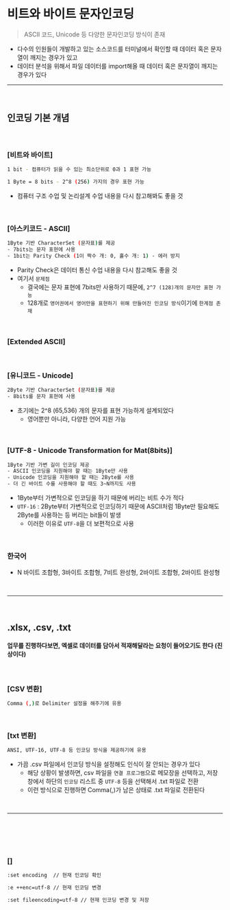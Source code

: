 # 비트와 바이트 문자인코딩
> ASCII 코드, Unicode 등 다양한 문자인코딩 방식이 존재
* 다수의 인원들이 개발하고 있는 소스코드를 터미널에서 확인할 때 데이터 혹은 문자열이 깨지는 경우가 있고
* 데이터 분석을 위해서 파일 데이터를 import해올 때 데이터 혹은 문자열이 깨지는 경우가 있다

<hr>
<br>

## 인코딩 기본 개념
#### 

<br>

### [비트와 바이트]
```bash
1 bit - 컴퓨터가 읽을 수 있는 최소단위로 0과 1 표현 가능

1 Byte = 8 bits - 2^8 (256) 가지의 경우 표현 가능
```
* 컴퓨터 구조 수업 및 논리설계 수업 내용을 다시 참고해봐도 좋을 것

<br>

### [아스키코드 - ASCII]

```bash
1Byte 기반 CharacterSet (문자표)를 제공
- 7bits는 문자 표현에 사용
- 1bit는 Parity Check (1이 짝수 개: 0, 홀수 개: 1) - 에러 방지
```
* Parity Check은 데이터 통신 수업 내용을 다시 참고해도 좋을 것
* 여기서 ```문제점```
  * 결국에는 문자 표현에 7bits만 사용하기 때문에, ```2^7 (128)개의 문자만 표현 가능```
  * 128개로 ```영어권에서 영어만을 표현하기 위해 만들어진 인코딩 방식```이기에 ```한계점 존재```
 
<br>

### [Extended ASCII]

<br>

### [유니코드 - Unicode]

```bash
2Byte 기반 CharacterSet (문자표)를 제공
- 8bits를 문자 표현에 사용
```
* 초기에는 2^8 (65,536) 개의 문자를 표현 가능하게 설계되었다
  * 영어뿐만 아니라, 다양한 언어 지원 가능

<br>

### [UTF-8 - Unicode Transformation for Mat(8bits)]

```bash
1Byte 기반 가변 길이 인코딩 제공
- ASCII 인코딩을 지원해야 할 때는 1Byte만 사용
- Unicode 인코딩을 지원해야 할 때는 2Byte를 사용
- 더 긴 바이트 수를 사용해야 할 때도 3~N까지도 사용 
```
* 1Byte부터 가변적으로 인코딩을 하기 때문에 버리는 비트 수가 적다
* ```UTF-16``` : 2Byte부터 가변적으로 인코딩하기 때문에 ASCII처럼 1Byte만 필요해도 2Byte를 사용하는 등 버리는 bit들이 발생
  * 이러한 이유로 ```UTF-8```을 더 보편적으로 사용

<br>

### 한국어
* N 바이트 조합형, 3바이트 조합형, 7비트 완성형, 2바이트 조합형, 2바이트 완성형

<br>
<hr>
<br>

## .xlsx, .csv, .txt
#### 업무를 진행하다보면, 엑셀로 데이터를 담아서 적재해달라는 요청이 들어오기도 한다 (진상이다)

<br>

### [CSV 변환]
```bash
Comma (,)로 Delimiter 설정을 해주기에 유용
```

<br>

### [txt 변환]
```bash
ANSI, UTF-16, UTF-8 등 인코딩 방식을 제공하기에 유용
```
* 가끔 .csv 파일에서 인코딩 방식을 설정해도 인식이 잘 안되는 경우가 있다
  * 해당 상황이 발생하면, csv 파일을 `연결 프로그램`으로 메모장을 선택하고, 저장창에서 하단의 `인코딩` 리스트 중 `UTF-8` 등을 선택해서 .txt 파일로 전환
  * 이런 방식으로 진행하면 Comma(,)가 남은 상태로 .txt 파일로 전환된다

<br>
<hr>
<br>

##
####

<br>

### []
```bash
:set encoding  // 현재 인코딩 확인

:e ++enc=utf-8 // 현재 인코딩 변경

:set fileencoding=utf-8 // 현재 인코딩 변경 및 저장
```

